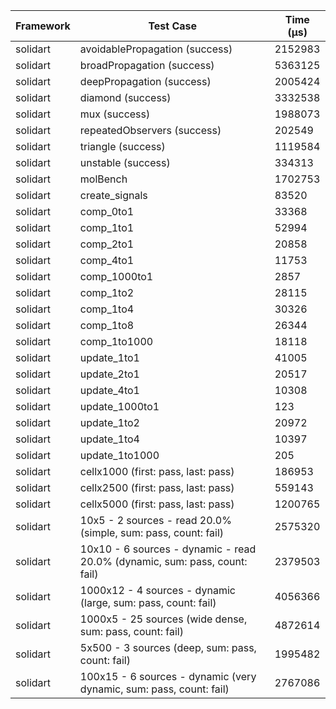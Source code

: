 | Framework | Test Case | Time (μs) |
| --- | --- | --- |
| solidart | avoidablePropagation (success) | 2152983 |
| solidart | broadPropagation (success) | 5363125 |
| solidart | deepPropagation (success) | 2005424 |
| solidart | diamond (success) | 3332538 |
| solidart | mux (success) | 1988073 |
| solidart | repeatedObservers (success) | 202549 |
| solidart | triangle (success) | 1119584 |
| solidart | unstable (success) | 334313 |
| solidart | molBench | 1702753 |
| solidart | create_signals | 83520 |
| solidart | comp_0to1 | 33368 |
| solidart | comp_1to1 | 52994 |
| solidart | comp_2to1 | 20858 |
| solidart | comp_4to1 | 11753 |
| solidart | comp_1000to1 | 2857 |
| solidart | comp_1to2 | 28115 |
| solidart | comp_1to4 | 30326 |
| solidart | comp_1to8 | 26344 |
| solidart | comp_1to1000 | 18118 |
| solidart | update_1to1 | 41005 |
| solidart | update_2to1 | 20517 |
| solidart | update_4to1 | 10308 |
| solidart | update_1000to1 | 123 |
| solidart | update_1to2 | 20972 |
| solidart | update_1to4 | 10397 |
| solidart | update_1to1000 | 205 |
| solidart | cellx1000 (first: pass, last: pass) | 186953 |
| solidart | cellx2500 (first: pass, last: pass) | 559143 |
| solidart | cellx5000 (first: pass, last: pass) | 1200765 |
| solidart | 10x5 - 2 sources - read 20.0% (simple, sum: pass, count: fail) | 2575320 |
| solidart | 10x10 - 6 sources - dynamic - read 20.0% (dynamic, sum: pass, count: fail) | 2379503 |
| solidart | 1000x12 - 4 sources - dynamic (large, sum: pass, count: fail) | 4056366 |
| solidart | 1000x5 - 25 sources (wide dense, sum: pass, count: fail) | 4872614 |
| solidart | 5x500 - 3 sources (deep, sum: pass, count: fail) | 1995482 |
| solidart | 100x15 - 6 sources - dynamic (very dynamic, sum: pass, count: fail) | 2767086 |
